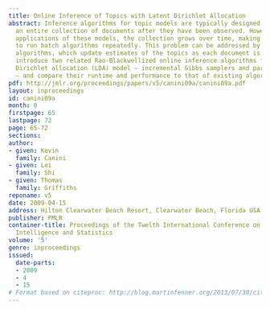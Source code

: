 ```yaml
---
title: Online Inference of Topics with Latent Dirichlet Allocation
abstract: Inference algorithms for topic models are typically designed to be run over
  an entire collection of documents after they have been observed. However, in many
  applications of these models, the collection grows over time, making it infeasible
  to run batch algorithms repeatedly. This problem can be addressed by using online
  algorithms, which update estimates of the topics as each document is observed. We
  introduce two related Rao-Blackwellized online inference algorithms for the latent
  Dirichlet allocation (LDA) model – incremental Gibbs samplers and particle filters
  – and compare their runtime and performance to that of existing algorithms.
pdf: http://jmlr.org/proceedings/papers/v5/canini09a/canini09a.pdf
layout: inproceedings
id: canini09a
month: 0
firstpage: 65
lastpage: 72
page: 65-72
sections: 
author:
- given: Kevin
  family: Canini
- given: Lei
  family: Shi
- given: Thomas
  family: Griffiths
reponame: v5
date: 2009-04-15
address: Hilton Clearwater Beach Resort, Clearwater Beach, Florida USA
publisher: PMLR
container-title: Proceedings of the Twelth International Conference on Artificial
  Intelligence and Statistics
volume: '5'
genre: inproceedings
issued:
  date-parts:
  - 2009
  - 4
  - 15
# Format based on citeproc: http://blog.martinfenner.org/2013/07/30/citeproc-yaml-for-bibliographies/
---
```

